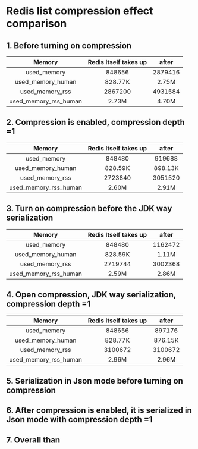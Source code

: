# Redis list compression effect comparison

## 1. Before turning on compression

|     Memory     | Redis Itself takes up | after |
| :------------: | :-------------: | :-------------: |
| used_memory | 848656 | 2879416 |
| used_memory_human | 828.77K | 2.75M |
| used_memory_rss | 2867200 | 4931584 |
| used_memory_rss_human | 2.73M | 4.70M |


## 2. Compression is enabled, compression depth =1

|     Memory     | Redis Itself takes up | after |
| :------------: | :-------------: | :-------------: |
| used_memory | 848480 | 919688 |
| used_memory_human | 828.59K | 898.13K |
| used_memory_rss | 2723840 | 3051520 |
| used_memory_rss_human | 2.60M | 2.91M |


## 3. Turn on compression before the JDK way serialization

|     Memory     | Redis Itself takes up | after |
| :------------: | :-------------: | :-------------: |
| used_memory | 848480 | 1162472 |
| used_memory_human | 828.59K | 1.11M |
| used_memory_rss | 2719744 | 3002368 |
| used_memory_rss_human | 2.59M | 2.86M |

## 4. Open compression, JDK way serialization, compression depth =1

|     Memory     | Redis Itself takes up | after |
| :------------: | :-------------: | :-------------: |
| used_memory | 848656 | 897176 |
| used_memory_human | 828.77K | 876.15K |
| used_memory_rss | 3100672 | 3100672 |
| used_memory_rss_human | 2.96M | 2.96M |

## 5. Serialization in Json mode before turning on compression


## 6. After compression is enabled, it is serialized in Json mode with compression depth =1


## 7. Overall than